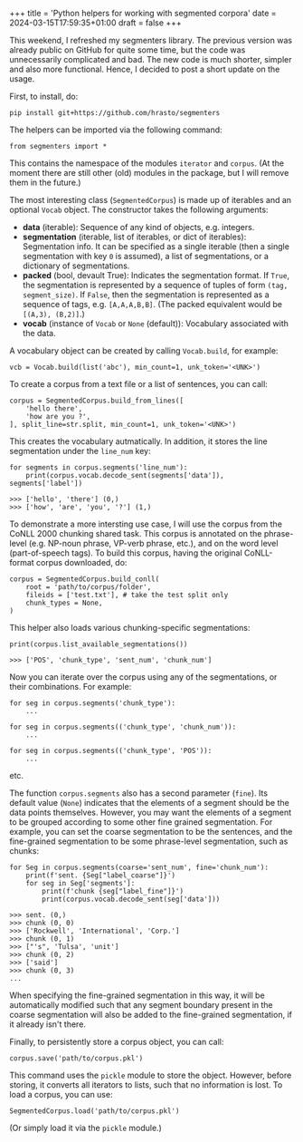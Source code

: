 +++
title = 'Python helpers for working with segmented corpora'
date = 2024-03-15T17:59:35+01:00
draft = false
+++

This weekend, I refreshed my segmenters library. 
The previous version was already public on GitHub for quite some time, but the code was unnecessarily complicated and bad.
The new code is much shorter, simpler and also more functional.
Hence, I decided to post a short update on the usage. 

First, to install, do: 

    pip install git+https://github.com/hrasto/segmenters

The helpers can be imported via the following command: 

    from segmenters import *

This contains the namespace of the modules `iterator` and `corpus`.
(At the moment there are still other (old) modules in the package, but I will remove them in the future.)

The most interesting class (`SegmentedCorpus`) is made up of iterables and an optional `Vocab` object. 
The constructor takes the following arguments:

- **data** (iterable): Sequence of any kind of objects, e.g. integers.
- **segmentation** (iterable, list of iterables, or dict of iterables): Segmentation info. It can be specified as a single iterable (then a single segmentation with key `0` is assumed), a list of segmentations, or a dictionary of segmentations. 
- **packed** (bool, devault True): Indicates the segmentation format. If `True`, the segmentation is represented by a sequence of tuples of form `(tag, segment_size)`. If `False`, then the segmentation is represented as a sequence of tags, e.g. `[A,A,A,B,B]`. (The packed equivalent would be `[(A,3), (B,2)]`.)
- **vocab** (instance of `Vocab` or `None` (default)): Vocabulary associated with the data. 

A vocabulary object can be created by calling `Vocab.build`,  for example: 

    vcb = Vocab.build(list('abc'), min_count=1, unk_token='<UNK>')

To create a corpus from a text file or a list of sentences, you can call: 

    corpus = SegmentedCorpus.build_from_lines([
        'hello there', 
        'how are you ?',
    ], split_line=str.split, min_count=1, unk_token='<UNK>')

This creates the vocabulary autmatically. In addition, it stores the line segmentation under the `line_num` key: 

    for segments in corpus.segments('line_num'): 
        print(corpus.vocab.decode_sent(segments['data']), segments['label'])

    >>> ['hello', 'there'] (0,)
    >>> ['how', 'are', 'you', '?'] (1,)

To demonstrate a more intersting use case, I will use the corpus from the CoNLL 2000 chunking shared task. 
This corpus is annotated on the phrase-level (e.g. NP-noun phrase, VP-verb phrase, etc.), and on the word level (part-of-speech tags). 
To build this corpus, having the original CoNLL-format corpus downloaded, do: 

    corpus = SegmentedCorpus.build_conll(
        root = 'path/to/corpus/folder',
        fileids = ['test.txt'], # take the test split only
        chunk_types = None, 
    )

This helper also loads various chunking-specific segmentations: 

    print(corpus.list_available_segmentations())

    >>> ['POS', 'chunk_type', 'sent_num', 'chunk_num']

Now you can iterate over the corpus using any of the segmentations, or their combinations. For example: 

    for seg in corpus.segments('chunk_type'):
        ...

    for seg in corpus.segments(('chunk_type', 'chunk_num')):
        ...
    
    for seg in corpus.segments(('chunk_type', 'POS')):
        ...

etc. 

The function `corpus.segments` also has a second parameter (`fine`). 
Its default value (`None`) indicates that the elements of a segment should be the data points themselves. 
However, you may want the elements of a segment to be grouped according to some other fine grained segmentation. 
For example, you can set the coarse segmentation to be the sentences, and the fine-grained segmentation to be some phrase-level segmentation, such as chunks:

    for Seg in corpus.segments(coarse='sent_num', fine='chunk_num'): 
        print(f'sent. {Seg["label_coarse"]}')
        for seg in Seg['segments']: 
            print(f'chunk {seg["label_fine"]}')
            print(corpus.vocab.decode_sent(seg['data']))

    >>> sent. (0,)
    >>> chunk (0, 0)
    >>> ['Rockwell', 'International', 'Corp.']
    >>> chunk (0, 1)
    >>> ["'s", 'Tulsa', 'unit']
    >>> chunk (0, 2)
    >>> ['said']
    >>> chunk (0, 3)
    ...

When specifying the fine-grained segmentation in this way, it will be automatically modified such that any segment boundary present in the coarse segmentation will also be added to the fine-grained segmentation, if it already isn't there. 

Finally, to persistently store a corpus object, you can call:

    corpus.save('path/to/corpus.pkl')

This command uses the `pickle` module to store the object. 
However, before storing, it converts all iterators to lists, such that no information is lost. 
To load a corpus, you can use: 

    SegmentedCorpus.load('path/to/corpus.pkl')

(Or simply load it via the `pickle` module.)